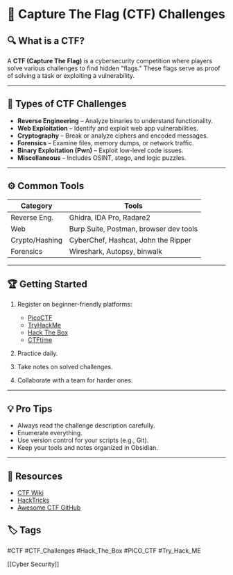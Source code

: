 # 🏴 Capture The Flag (CTF) Challenges

## 🔍 What is a CTF?
A **CTF (Capture The Flag)** is a cybersecurity competition where players solve various challenges to find hidden "flags." These flags serve as proof of solving a task or exploiting a vulnerability.

---

## 🧩 Types of CTF Challenges

- **Reverse Engineering** – Analyze binaries to understand functionality.
- **Web Exploitation** – Identify and exploit web app vulnerabilities.
- **Cryptography** – Break or analyze ciphers and encoded messages.
- **Forensics** – Examine files, memory dumps, or network traffic.
- **Binary Exploitation (Pwn)** – Exploit low-level code issues.
- **Miscellaneous** – Includes OSINT, stego, and logic puzzles.

---

## ⚙️ Common Tools

| Category         | Tools                                  |
|------------------|-----------------------------------------|
| Reverse Eng.     | Ghidra, IDA Pro, Radare2                |
| Web              | Burp Suite, Postman, browser dev tools  |
| Crypto/Hashing   | CyberChef, Hashcat, John the Ripper     |
| Forensics        | Wireshark, Autopsy, binwalk             |

---

## 🏆 Getting Started

1. Register on beginner-friendly platforms:
   - [PicoCTF](https://picoctf.org)
   - [TryHackMe](https://tryhackme.com)
   - [Hack The Box](https://www.hackthebox.com)
   - [CTFtime](https://ctftime.org)

2. Practice daily.
3. Take notes on solved challenges.
4. Collaborate with a team for harder ones.

---

## 💡 Pro Tips

- Always read the challenge description carefully.
- Enumerate everything.
- Use version control for your scripts (e.g., Git).
- Keep your tools and notes organized in Obsidian.

---

## 📘 Resources

- [CTF Wiki](https://ctf-wiki.org)
- [HackTricks](https://book.hacktricks.xyz)
- [Awesome CTF GitHub](https://github.com/apsdehal/awesome-ctf)

## 🏷️ Tags

#CTF #CTF_Challenges #Hack_The_Box #PICO_CTF #Try_Hack_ME 

[[Cyber Security]]
